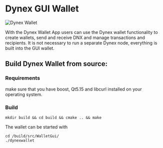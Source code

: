 # Dynex GUI Wallet

![Dynex Wallet](https://github.com/dynexcoin/Dynex-Wallet-App/raw/main/dynexwallet.png)

With the Dynex Wallet App users can use the Dynex wallet functionality to create wallets, send and receive DNX and manage transactions and recipients. It is not necessary to run a separate Dynex node, everything is built into the GUI wallet.

## Build Dynex Wallet from source:

### Requirements

make sure that you have boost, Qt5.15 and libcurl installed on your operating system. 

### Build

```
mkdir build && cd build && cmake .. && make
```

The wallet can be started with

```
cd /build/src/WalletGui/
./dynexwallet
```
